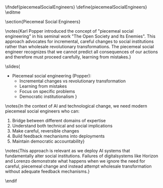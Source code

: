 \ifndef{piecemealSocialEngineers}
\define{piecemealSocialEngineers}
\editme

\section{Piecemeal Social Engineers}

\notes{Karl Popper introduced the concept of "piecemeal social engineering" in his seminal work "The Open Society and Its Enemies". This approach advocates for incremental, careful changes to social institutions rather than wholesale revolutionary transformations. The piecemeal social engineer recognizes that we cannot predict all consequences of our actions and therefore must proceed carefully, learning from mistakes.}

\slides{
* Piecemeal social engineering (Popper):
  * Incremental changes vs revolutionary transformation
  * Learning from mistakes
  * Focus on specific problems
  * Democratic institutionalism
}

\notes{In the context of AI and technological change, we need modern piecemeal social engineers who can:
1. Bridge between different domains of expertise
2. Understand both technical and social implications
3. Make careful, reversible changes
4. Build feedback mechanisms into deployments
5. Maintain democratic accountability}

\notes{This approach is relevant as we deploy AI systems that fundamentally alter social institutions. Failures of digitalsystems like Horizon and Lorenzo demonstrate what happens when we ignore the need for careful, piecemeal change and instead attempt wholesale transformation without adequate feedback mechanisms.}

\endif 